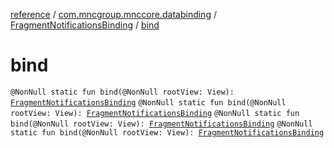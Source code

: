 [reference](../../index.md) / [com.mncgroup.mnccore.databinding](../index.md) / [FragmentNotificationsBinding](index.md) / [bind](./bind.md)

# bind

`@NonNull static fun bind(@NonNull rootView: View): `[`FragmentNotificationsBinding`](index.md)
`@NonNull static fun bind(@NonNull rootView: View): `[`FragmentNotificationsBinding`](index.md)
`@NonNull static fun bind(@NonNull rootView: View): `[`FragmentNotificationsBinding`](index.md)
`@NonNull static fun bind(@NonNull rootView: View): `[`FragmentNotificationsBinding`](index.md)